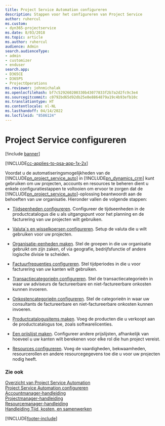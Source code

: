 ```yaml
---
title: Project Service Automation configureren
description: Stappen voor het configureren van Project Service
author: ruhercul
ms.custom:
- dyn365-projectservice
ms.date: 8/03/2018
ms.topic: article
ms.author: ruhercul
audience: Admin
search.audienceType:
- admin
- customizer
- enduser
search.app:
- D365CE
- D365PS
- ProjectOperations
ms.reviewer: johnmichalak
ms.openlocfilehash: bf7c529260200330b43077833f2b7a2d2fc9c3e4
ms.sourcegitcommit: c0792bd65d92db25e0e8864879a19c4b93efb10c
ms.translationtype: HT
ms.contentlocale: nl-NL
ms.lasthandoff: 04/14/2022
ms.locfileid: "8586124"
---
```

# <a name="configure-project-service"></a>Project Service configureren

[!include [banner](../includes/psa-now-project-operations.md)]

[!INCLUDE[cc-applies-to-psa-app-1x-2x](../includes/cc-applies-to-psa-app-1x-2x.md)]

Voordat u de automatiseringsmogelijkheden van de [!INCLUDE[pn_project_service_auto](../includes/pn-project-service-auto.md)] in [!INCLUDE[pn_dynamics_crm](../includes/pn-dynamics-crm.md)] kunt gebruiken om uw projecten, accounts en resources te beheren dient u enkele configuratiestappen te voltooien om ervoor te zorgen dat de [!INCLUDE[pn_project_service_auto](../includes/pn-project-service-auto.md)]-oplossing beantwoordt aan de behoeften van uw organisatie. Hieronder vallen de volgende stappen:  
  
-   [Tijdseenheden configureren](../psa/set-up-time-units.md). Configureer de tijdseenheden in de productcatalogus die u als uitgangspunt voor het planning en de facturering van uw projecten wilt gebruiken.  
  
-   [Valuta´s en wisselkoersen configureren](../psa/set-up-currencies-exchange-rates.md). Setup de valuta die u wilt gebruiken voor uw projecten.  
  
-   [Organisatie-eenheden maken](../psa/create-organizational-units.md). Stel de groepen in die uw organisatie gebruikt om zijn zaken, of via geografie, bedrijfsfunctie of andere logische divisie te scheiden.  
  
-   [Factuurfrequenties configureren](../psa/set-up-invoice-frequencies.md). Stel tijdperiodes in die u voor facturering van uw kanten wilt gebruiken.  
  
-   [Transactiecategorieën configureren](../psa/configure-transaction-categories.md). Stel de transactiecategorieën in waar uw adviseurs de factureerbare en niet-factureerbare onkosten kunnen invoeren.  
  
-   [Onkostencategorieën configureren](../psa/configure-expense-categories.md). Stel de categorieën in waar uw consultants de factureerbare en niet-factureerbare onkosten kunnen invoeren.  
  
-   [Productcatalogusitems maken](../psa/create-product-catalog-items.md). Voeg de producten die u verkoopt aan de productcatalogus toe, zoals softwarelicenties.  
  
-   [Een prijslijst maken](../psa/create-price-list.md). Configureer andere prijslijsten, afhankelijk van hoeveel u uw kanten wilt berekenen voor elke rol die hun project vereist.  
  
-   [Resources configureren](../psa/set-up-resources.md). Voeg de vaardigheden, bekwaamheden, resourcerollen en andere resourcegegevens toe die u voor uw projecten nodig heeft.  
  
### <a name="see-also"></a>Zie ook  
 [Overzicht van Project Service Automation](../psa/overview.md)   
 [Project Service Automation configureren](../psa/configure.md)   
 [Accountmanager-handleiding](../psa/account-manager-guide.md)   
 [Projectmanager-handleiding](../psa/project-manager-guide.md)   
 [Resourcemanager-handleiding](../psa/resource-manager-guide.md)   
 [Handleiding Tijd, kosten, en samenwerken](../psa/time-expense-collaboration-guide.md)


[!INCLUDE[footer-include](../includes/footer-banner.md)]
